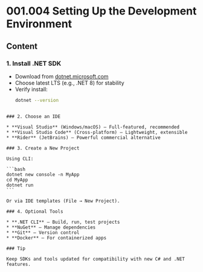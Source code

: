 # 001.004 Setting Up the Development Environment

## Content

### 1. Install .NET SDK
- Download from [dotnet.microsoft.com](https://dotnet.microsoft.com/download)
- Choose latest LTS (e.g., .NET 8) for stability
- Verify install:  
  ```bash
  dotnet --version
````

### 2. Choose an IDE

* **Visual Studio** (Windows/macOS) – Full-featured, recommended
* **Visual Studio Code** (Cross-platform) – Lightweight, extensible
* **Rider** (JetBrains) – Powerful commercial alternative

### 3. Create a New Project

Using CLI:

```bash
dotnet new console -n MyApp
cd MyApp
dotnet run
```

Or via IDE templates (File → New Project).

### 4. Optional Tools

* **.NET CLI** – Build, run, test projects
* **NuGet** – Manage dependencies
* **Git** – Version control
* **Docker** – For containerized apps

### Tip

Keep SDKs and tools updated for compatibility with new C# and .NET features.

